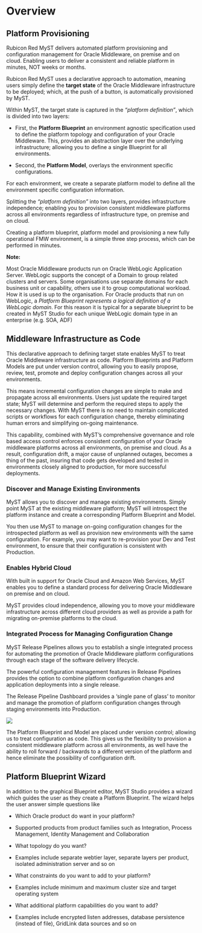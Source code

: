 # Overview


## Platform Provisioning
Rubicon Red MyST delivers automated platform provisioning and configuration management for Oracle Middleware, on premise and on cloud. Enabling users to deliver a consistent and reliable platform in minutes, NOT weeks or months.

Rubicon Red MyST uses a declarative approach to automation, meaning users simply define the **target state** of the Oracle Middleware infrastructure to be deployed; which, at the push of a button, is automatically provisioned by MyST.

Within MyST, the target state is captured in the _“platform definition”_, which is divided into two layers:

* First, the **Platform Blueprint** an environment agnostic specification used to define the platform topology and configuration of your Oracle Middleware. This, provides an abstraction layer over the underlying infrastructure; allowing you to define a single Blueprint for all environments.

* Second, the **Platform Model**, overlays the environment specific configurations.

For each environment, we create a separate platform model to define all the environment specific configuration information.

Splitting the _“platform definition”_ into two layers, provides infrastructure independence; enabling you to provision consistent middleware platforms across all environments regardless of infrastructure type, on premise and on cloud.

Creating a platform blueprint, platform model and provisioning a new fully operational FMW environment, is a simple three step process, which can be performed in minutes.



**Note:**

Most Oracle Middleware products run on Oracle WebLogic Application Server. WebLogic supports the concept of a Domain to group related clusters and servers. Some organisations use separate domains for each business unit or capability, others use it to group computational workload. How it is used is up to the organisation. For Oracle products that run on WebLogic, a *Platform Blueprint represents a logical definition of a WebLogic domain*. For this reason it is typical for a separate blueprint to be created in MyST Studio for each unique WebLogic domain type in an enterprise (e.g. SOA, ADF)



## Middleware Infrastructure as Code

This declarative approach to defining target state enables MyST to treat Oracle Middleware infrastructure as code. Platform Blueprints and Platform Models are put under version control, allowing you to easily propose, review, test, promote and deploy configuration changes across all your environments.

This means incremental configuration changes are simple to make and propagate across all environments. Users just update the required target state; MyST will determine and perform the required steps to apply the necessary changes. With MyST there is no need to maintain complicated scripts or workflows for each configuration change, thereby eliminating human errors and simplifying on-going maintenance.



This capability, combined with MyST’s comprehensive governance and role based access control enforces consistent configuration of your Oracle middleware platforms across all environments, on premise and cloud. As a result, configuration drift, a major cause of unplanned outages, becomes a thing of the past, insuring that code gets developed and tested in environments closely aligned to production, for more successful deployments.

### Discover and Manage Existing Environments

MyST allows you to discover and manage existing environments. Simply point MyST at the existing middleware platform; MyST will introspect the platform instance and create a corresponding Platform Blueprint and Model.

You then use MyST to manage on-going configuration changes for the introspected platform as well as provision new environments with the same configuration. For example, you may want to re-provision your Dev and Test environment, to ensure that their configuration is consistent with Production.

### Enables Hybrid Cloud

With built in support for Oracle Cloud and Amazon Web Services, MyST enables you to define a standard process for delivering Oracle Middleware on premise and on cloud.

MyST provides cloud independence, allowing you to move your middleware infrastructure across different cloud providers as well as provide a path for migrating on-premise platforms to the cloud.

### Integrated Process for Managing Configuration Change

MyST Release Pipelines allows you to establish a single integrated process for automating the promotion of Oracle Middleware platform configurations through each stage of the software delivery lifecycle.

The powerful configuration management features in Release Pipelines provides the option to combine platform configuration changes and application deployments into a single release.

The Release Pipeline Dashboard provides a ‘single pane of glass’ to monitor and manage the promotion of platform configuration changes through staging environments into Production.





![](img/PlatformProvisioning.png)





The Platform Blueprint and Model are placed under version control; allowing us to treat configuration as code. This gives us the flexibility to provision a consistent middleware platform across all environments, as well have the ability to roll forward / backwards to a different version of the platform and hence eliminate the possibility of configuration drift.





## Platform Blueprint Wizard
In addition to the graphical Blueprint editor, MyST Studio provides a wizard which guides the user as they create a Platform Blueprint. The wizard helps the user answer simple questions like



 * Which Oracle product do want in your platform?

 * Supported products from product families such as Integration, Process Management, Identity Management and Collaboration

 * What topology do you want?

 * Examples include separate webtier layer, separate layers per product, isolated administration server and so on

 * What constraints do you want to add to your platform?

 * Examples include minimum and maximum cluster size and target operating system

 * What additional platform capabilities do you want to add?

 * Examples include encrypted listen addresses, database persistence (instead of file), GridLink data sources and so on




